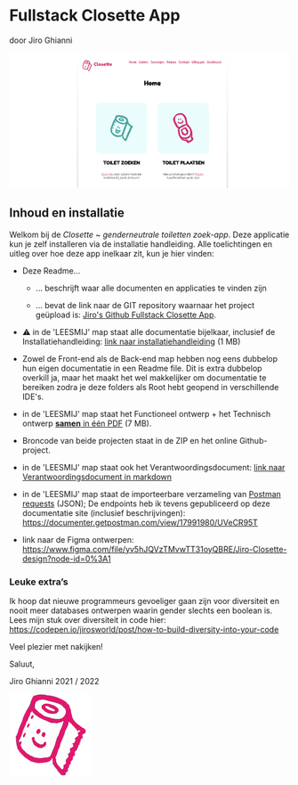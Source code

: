 # Fullstack Closette App

door Jiro Ghianni

![Closette screenshot front-end](LEESMIJ/assets/screenshot-closette.png)

## Inhoud en installatie

Welkom bij de _Closette ~ genderneutrale toiletten zoek-app_. Deze applicatie kun je zelf installeren via de installatie handleiding. Alle toelichtingen en uitleg over hoe deze app inelkaar zit, kun je hier vinden:

* Deze Readme...

    * ... beschrijft waar alle documenten en applicaties te vinden zijn

    * ... bevat de link naar de GIT repository waarnaar het project geüpload
is: [Jiro's Github Fullstack Closette App](https://github.com/JirosWorld/fullstack-closette-app).

* ⚠️ in de 'LEESMIJ' map staat alle documentatie bijelkaar, inclusief de Installatiehandleiding:  [link naar installatiehandleiding](LEESMIJ/installatiehandleiding-closette.pdf) (1 MB)

* Zowel de Front-end als de Back-end map hebben nog eens dubbelop hun eigen documentatie in een Readme file. Dit is extra dubbelop overkill ja, maar het maakt het wel makkelijker om documentatie te bereiken zodra je deze folders als Root hebt geopend in verschillende IDE's.

* in de 'LEESMIJ' map staat het Functioneel ontwerp + het Technisch ontwerp [**samen** in één PDF](LEESMIJ/functioneel-technisch-ontwerp-app-jiro.pdf) (7 MB).

* Broncode van beide projecten staat in de ZIP en het online Github-project.

* in de 'LEESMIJ' map staat ook het Verantwoordingsdocument: [link naar Verantwoordingsdocument in markdown](LEESMIJ/verantwoordingsdocument.md)

* in de 'LEESMIJ' map staat de importeerbare verzameling van [Postman requests](LEESMIJ/Jiro_Closette_data.postman_collection.json) (JSON); De endpoints heb ik tevens gepubliceerd op deze documentatie site (inclusief beschrijvingen):
  https://documenter.getpostman.com/view/17991980/UVeCR95T

* link naar de Figma ontwerpen:
  https://www.figma.com/file/yv5hJQVzTMvwTT31oyQBRE/Jiro-Closette-design?node-id=0%3A1

### Leuke extra’s

Ik hoop dat nieuwe programmeurs gevoeliger gaan zijn voor diversiteit en nooit meer databases ontwerpen waarin gender slechts een boolean is. 
Lees mijn stuk over diversiteit in code hier:
https://codepen.io/jirosworld/post/how-to-build-diversity-into-your-code


Veel plezier met nakijken!

Saluut,

Jiro Ghianni
2021 / 2022

![Closette logo](LEESMIJ/assets/closette-logo.png)